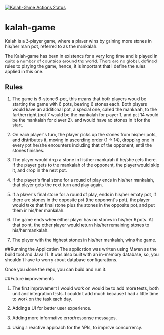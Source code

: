 [![Kalah-Game Actions Status](https://github.com/morlimoore/kalah-game/workflows/Kalah-Game/badge.svg)](https://github.com/morlimoore/kalah-game/actions)

# kalah-game

Kalah is a 2-player game, where a player wins by gaining more stones in his/her main pot, referred to as the mankalah.

The Kalah-game has been in existence for a very long time and is played in quite a number of countries around the world.
There are no global, defined rules to playing the game, hence, it is important that I define the rules applied in this one.

## Rules

1. The game is 6-stone 6-pot, this means that both players would be starting the game with 6 pots, bearing 6 
   stones each.
   Both players would have an additional pot, a special one, called the mankalah, to the farther right 
   (pot 7 would be the mankalah for player 1, and pot 14 would be the mankalah for player 2), and would have no 
   stones in it for the start.


2. On each player's turn, the player picks up the stones from his/her pots, and distributes it, moving in 
   ascending order (1 -> 14), dropping one in every pot he/she encounters including that of the opponent, until the
   stones finishes.
   

3. The player would drop a stone in his/her mankalah if he/she gets there. If the player gets to the mankalah of the
   opponent, the player would skip it, and drop in the next pot.


4. If the player's final stone for a round of play ends in his/her mankalah, that player gets the next turn and play 
   again.
   

5. If a player's final stone for a round of play, ends in his/her empty pot, if there are stones in the opposite pot 
   (the opponent's pot), the player would take that final stone plus the stones in the opposite pot, and put them 
   in his/her mankalah.
   

6. The game ends when either player has no stones in his/her 6 pots. At that point, the other player would return 
   his/her remaining stones to his/her mankalah.


7. The player with the highest stones in his/her mankalah, wins the game.


##Running the Application
The application was written using Maven as the build tool and Java 11. It was also built with an in-memory database, so,
you shouldn't have to worry about database configurations.

Once you clone the repo, you can build and run it.


##Future improvements
1. The first improvement I would work on would be to add more tests, both unit and integration tests.
I couldn't add much because I had a little time to work on the task each day.
   

2. Adding a UI for better user experience.


3. Adding more informative error/response messages.


4. Using a reactive approach for the APIs, to improve concurrency.